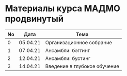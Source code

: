 # Материалы курса МАДМО продвинутый

No | Дата | Тема
---|---|---
0 | 05.04.21 | Организационное собрание
1 | 07.04.21 | Ансамбли: бэггинг
2 | 12.04.21 | Ансамбли: бустинг
3 | 14.04.21 | Введение в глубокое обучение
